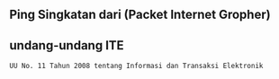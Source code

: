 ## Ping Singkatan dari (Packet Internet Gropher)
## undang-undang ITE
```
UU No. 11 Tahun 2008 tentang Informasi dan Transaksi Elektronik
```
